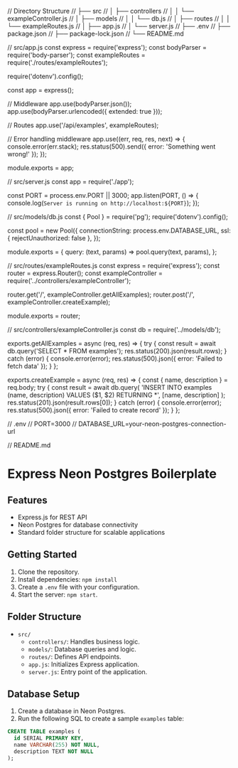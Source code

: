 // Directory Structure
// ├── src
// │ ├── controllers
// │ │ └── exampleController.js
// │ ├── models
// │ │ └── db.js
// │ ├── routes
// │ │ └── exampleRoutes.js
// │ ├── app.js
// │ └── server.js
// ├── .env
// ├── package.json
// ├── package-lock.json
// └── README.md

// src/app.js
const express = require('express');
const bodyParser = require('body-parser');
const exampleRoutes = require('./routes/exampleRoutes');

require('dotenv').config();

const app = express();

// Middleware
app.use(bodyParser.json());
app.use(bodyParser.urlencoded({ extended: true }));

// Routes
app.use('/api/examples', exampleRoutes);

// Error handling middleware
app.use((err, req, res, next) => {
console.error(err.stack);
res.status(500).send({ error: 'Something went wrong!' });
});

module.exports = app;

// src/server.js
const app = require('./app');

const PORT = process.env.PORT || 3000;
app.listen(PORT, () => {
console.log(`Server is running on http://localhost:${PORT}`);
});

// src/models/db.js
const { Pool } = require('pg');
require('dotenv').config();

const pool = new Pool({
connectionString: process.env.DATABASE_URL,
ssl: { rejectUnauthorized: false },
});

module.exports = {
query: (text, params) => pool.query(text, params),
};

// src/routes/exampleRoutes.js
const express = require('express');
const router = express.Router();
const exampleController = require('../controllers/exampleController');

router.get('/', exampleController.getAllExamples);
router.post('/', exampleController.createExample);

module.exports = router;

// src/controllers/exampleController.js
const db = require('../models/db');

exports.getAllExamples = async (req, res) => {
try {
const result = await db.query('SELECT \* FROM examples');
res.status(200).json(result.rows);
} catch (error) {
console.error(error);
res.status(500).json({ error: 'Failed to fetch data' });
}
};

exports.createExample = async (req, res) => {
const { name, description } = req.body;
try {
const result = await db.query(
'INSERT INTO examples (name, description) VALUES ($1, $2) RETURNING \*',
[name, description]
);
res.status(201).json(result.rows[0]);
} catch (error) {
console.error(error);
res.status(500).json({ error: 'Failed to create record' });
}
};

// .env
// PORT=3000
// DATABASE_URL=your-neon-postgres-connection-url

// README.md

# Express Neon Postgres Boilerplate

## Features

- Express.js for REST API
- Neon Postgres for database connectivity
- Standard folder structure for scalable applications

## Getting Started

1. Clone the repository.
2. Install dependencies: `npm install`
3. Create a `.env` file with your configuration.
4. Start the server: `npm start`.

## Folder Structure

- `src/`
  - `controllers/`: Handles business logic.
  - `models/`: Database queries and logic.
  - `routes/`: Defines API endpoints.
  - `app.js`: Initializes Express application.
  - `server.js`: Entry point of the application.

## Database Setup

1. Create a database in Neon Postgres.
2. Run the following SQL to create a sample `examples` table:

```sql
CREATE TABLE examples (
  id SERIAL PRIMARY KEY,
  name VARCHAR(255) NOT NULL,
  description TEXT NOT NULL
);
```
